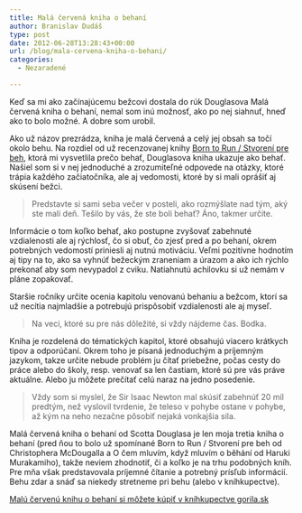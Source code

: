 ```yaml
---
title: Malá červená kniha o behaní
author: Branislav Dudáš
type: post
date: 2012-06-28T13:28:43+00:00
url: /blog/mala-cervena-kniha-o-behani/
categories:
  - Nezaradené

---
```

Keď sa mi ako začínajúcemu bežcovi dostala do rúk Douglasova Malá červená kniha o behaní, nemal som inú možnosť, ako po nej siahnuť, hneď ako to bolo možné. A dobre som urobil.

Ako už názov prezrádza, kniha je malá červená a celý jej obsah sa točí okolo behu. Na rozdiel od už recenzovanej knihy <a title="Ako ubehať k smrti antilopu" href="/blog/ako-ubehat-k-smrti-antilopu/">Born to Run / Stvorení pre beh</a>, ktorá mi vysvetlila prečo behať, Douglasova kniha ukazuje ako behať. Našiel som si v nej jednoduché a zrozumiteľné odpovede na otázky, ktoré trápia každého začiatočníka, ale aj vedomosti, ktoré by si mali oprášiť aj skúsení bežci.

> Predstavte si sami seba večer v posteli, ako rozmýšlate nad tým, aký ste mali deň. Tešilo by vás, že ste boli behať? Áno, takmer určite.

Informácie o tom koľko behať, ako postupne zvyšovať zabehnuté vzdialenosti ale aj rýchlosť, čo si obuť, čo zjesť pred a po behaní, okrem potrebných vedomostí priniesli aj nutnú motiváciu. Veľmi pozitívne hodnotím aj tipy na to, ako sa vyhnúť bežeckým zraneniam a úrazom a ako ich rýchlo prekonať aby som nevypadol z cviku. Natiahnutú achilovku si už nemám v pláne zopakovať.

Staršie ročníky určite ocenia kapitolu venovanú behaniu a bežcom, ktorí sa už necítia najmladšie a potrebujú prispôsobiť vzdialenosti ale aj myseľ.

> Na veci, ktoré su pre nás dôležité, si vždy nájdeme čas. Bodka.

Kniha je rozdelená do tématických kapitol, ktoré obsahujú viacero krátkych tipov a odporúčaní. Okrem toho je písaná jednoduchým a príjemným jazykom, takze určite nebude problém ju čítať priebežne, počas cesty do práce alebo do školy, resp. venovať sa len častiam, ktoré sú pre vás práve aktuálne. Alebo ju môžete prečítať celú naraz na jedno posedenie.

> Vždy som si myslel, že Sir Isaac Newton mal skúsiť zabehnúť 20 míl predtým, než vyslovil tvrdenie, že teleso v pohybe ostane v pohybe, až kým na neho nezačne pôsobiť nejaká vonkajšia sila.

Malá červená kniha o behaní od Scotta Douglasa je len moja tretia kniha o behaní (pred ňou to bolo už spomínané Born to Run / Stvorení pre beh od Christophera McDougalla a O čem mluvím, když mluvím o běhání od Haruki Murakamiho), takže neviem zhodnotiť, či a koľko je na trhu podobných kníh. Pre mňa však predstavovala príjemné čítanie a potrebný prísľub informácií. Behu zdar a snáď sa niekedy stretneme pri behu (alebo v kníhkupectve).

<a title="Malá červená kniha o behaní" href="http://www.gorila.sk/product/394472" target="_blank">Malú červenú knihu o behaní si môžete kúpiť v kníhkupectve gorila.sk</a>